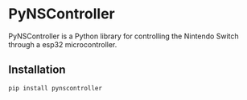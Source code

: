 # PyNSController

PyNSController is a Python library for controlling the Nintendo Switch through a esp32 microcontroller.

## Installation

``` bash
pip install pynscontroller
```